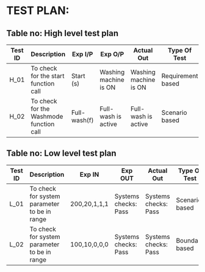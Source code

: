 # TEST PLAN:

## Table no: High level test plan

| **Test ID** | **Description**                                              | **Exp I/P** | **Exp O/P** | **Actual Out** |**Type Of Test**  |    
|-------------|--------------------------------------------------------------|------------|-------------|----------------|------------------|
|  H_01       |To check for the start function call|Start (s)|Washing machine is ON|Washing machine is ON|Requirement based |
|  H_02       |To check for the Washmode function call| Full-wash(f)|Full-wash is active|Full-wash is active|Scenario based |

## Table no: Low level test plan

| **Test ID** | **Description**                                              | **Exp IN** | **Exp OUT** | **Actual Out** |**Type Of Test**  |    
|-------------|--------------------------------------------------------------|------------|-------------|----------------|------------------|
|  L_01       |To check for system parameter to be in range|  200,20,1,1,1|Systems checks: Pass|Systems checks: Pass|Scenario based |
|  L_02       |To check for system parameter to be in range| 100,10,0,0,0|Systems checks: Pass|Systems checks: Pass|Boundary based  |
